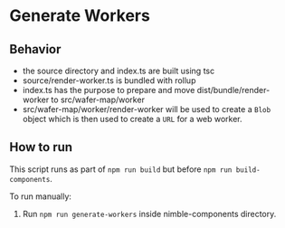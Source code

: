 # Generate Workers

## Behavior

- the source directory and index.ts are built using tsc
- source/render-worker.ts is bundled with rollup
- index.ts has the purpose to prepare and move dist/bundle/render-worker to src/wafer-map/worker
- src/wafer-map/worker/render-worker will be used to create a `Blob` object which is then used to create a `URL` for a web worker.

## How to run

This script runs as part of `npm run build` but before `npm run build-components`.

To run manually:

1. Run `npm run generate-workers` inside nimble-components directory.
